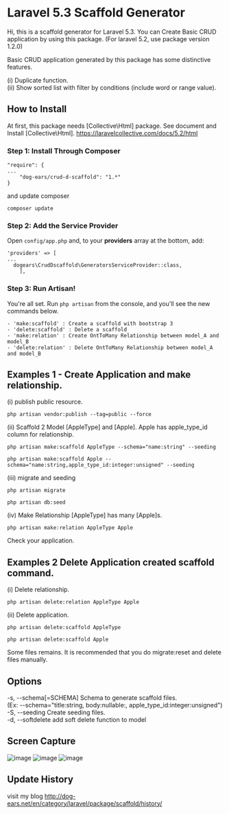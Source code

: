 # Laravel 5.3 Scaffold Generator

  Hi, this is a scaffold generator for Laravel 5.3.
  You can Create Basic CRUD application by using this package.
  (For laravel 5.2, use package version 1.2.0)

  Basic CRUD application generated by this package has some distinctive features.
  
  (i) Duplicate function.  
  (ii) Show sorted list with filter by conditions (include word or range value).



## How to Install

  At first, this package needs [Collective\Html] package.
  See document and Install [Collective\Html].
  https://laravelcollective.com/docs/5.2/html

### Step 1: Install Through Composer

```
"require": {
...
    "dog-ears/crud-d-scaffold": "1.*"
}
```
  and update composer
```
composer update
```

### Step 2: Add the Service Provider

Open `config/app.php` and, to your **providers** array at the bottom, add:

```
'providers' => [
...
  dogears\CrudDscaffold\GeneratorsServiceProvider::class,
    ],
```

### Step 3: Run Artisan!

You're all set. Run `php artisan` from the console, and you'll see the new commands below.
```
- 'make:scaffold' : Create a scaffold with bootstrap 3
- 'delete:scaffold' : Delete a scaffold
- 'make:relation' : Create OntToMany Relationship between model_A and model_B
- 'delete:relation' : Delete OntToMany Relationship between model_A and model_B
```



## Examples 1 - Create Application and make relationship.

(i) publish public resource.
```
php artisan vendor:publish --tag=public --force
```
(ii) Scaffold 2 Model [AppleType] and [Apple].
  Apple has apple_type_id column for relationship.
```
php artisan make:scaffold AppleType --schema="name:string" --seeding
```
```
php artisan make:scaffold Apple --schema="name:string,apple_type_id:integer:unsigned" --seeding
```
(iii) migrate and seeding
```
php artisan migrate
```
```
php artisan db:seed
```
(iv) Make Relationship [AppleType] has many [Apple]s.
```
php artisan make:relation AppleType Apple
```

Check your application.



## Examples 2 Delete Application created scaffold command.

(i) Delete relationship. 
```
php artisan delete:relation AppleType Apple
```
(ii) Delete application.
```
php artisan delete:scaffold AppleType
```
```
php artisan delete:scaffold Apple
```
Some files remains.
  It is recommended that you do migrate:reset and delete files manually.



## Options
-s, --schema[=SCHEMA]  Schema to generate scaffold files.  
(Ex: --schema="title:string, body:nullable:, apple_type_id:integer:unsigned")  
-S, --seeding          Create seeding files.  
-d, --softdelete       add soft delete function to model



## Screen Capture
![image](https://github.com/dog-ears/crud-d-scaffold/wiki/img/cap01.jpg)
![image](https://github.com/dog-ears/crud-d-scaffold/wiki/img/cap02.jpg)
![image](https://github.com/dog-ears/crud-d-scaffold/wiki/img/cap03.jpg)



## Update History

visit my blog
<http://dog-ears.net/en/category/laravel/package/scaffold/history/>
